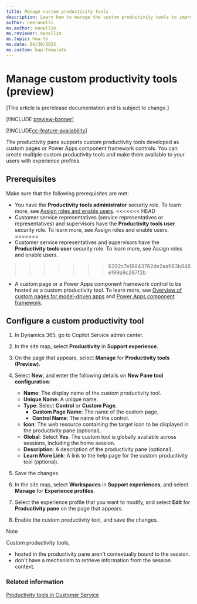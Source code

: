 ```yaml
---
title: Manage custom productivity tools
description: Learn how to manage the custom productivity tools to improve representative productivity in Customer Service.
author: neeranelli
ms.author: nenellim
ms.reviewer: nenellim
ms.topic: how-to 
ms.date: 04/30/2025
ms.custom: bap-template
---
```


# Manage custom productivity tools (preview)

[This article is prerelease documentation and is subject to change.]

[!INCLUDE [preview-banner](../../../shared-content/shared/preview-includes/preview-note-d365.md)]

[!INCLUDE[cc-feature-availability](../../includes/cc-feature-availability.md)]

The productivity pane supports custom productivity tools developed as custom pages or Power Apps component framework controls. You can create multiple custom productivity tools and make them available to your users with experience profiles.

## Prerequisites

Make sure that the following prerequisites are met:

- You have the **Productivity tools administrator** security role. To learn more, see [Assign roles and enable users](../implement/add-users-assign-roles.md).
<<<<<<< HEAD
- Customer service representatives (service representatives or representatives) and supervisors have the **Productivity tools user** security role. To learn more, see Assign roles and enable users.
=======
- Customer service representatives and supervisors have the **Productivity tools user** security role. To learn more, see Assign roles and enable users.
>>>>>>> 6292c7e18843762de2aa963b846e199a9c287f2b
- A custom page or a Power Apps component framework control to be hosted as a custom productivity tool. To learn more, see [Overview of custom pages for model-driven apps](/power-apps/maker/model-driven-apps/model-app-page-overview) and [Power Apps component framework](/power-apps/developer/component-framework/overview).

## Configure a custom productivity tool

1. In Dynamics 365, go to Copilot Service admin center.
1. In the site map, select **Productivity** in **Support experience**.
1. On the page that appears, select **Manage** for **Productivity tools (Preview)**.
1. Select **New**, and enter the following details on **New Pane tool configuration**:

   - **Name**: The display name of the custom productivity tool.
   - **Unique Name**: A unique name.
   - **Type**: Select **Control** or **Custom Page**.
     - **Custom Page Name**: The name of the custom page.
     - **Control Name**: The name of the control.
   - **Icon**: The web resource containing the target icon to be displayed in the productivity pane (optional).
   - **Global**: Select **Yes**. The custom tool is globally available across sessions, including the home session.
   - **Description**: A description of the productivity pane (optional).
   - **Learn More Link**: A link to the help page for the custom productivity tool (optional).
1. Save the changes.
1. In the site map, select **Workspaces** in **Support experiences**, and select **Manage** for **Experience profiles**.
1. Select the experience profile that you want to modify, and select **Edit** for **Productivity pane** on the page that appears.
1. Enable the custom productivity tool, and save the changes.

 > [!NOTE]
 > Custom productivity tools,
 > - hosted in the productivity pane aren't contextually bound to the session. 
 > - don't have a mechanism to retrieve information from the session context.

### Related information

[Productivity tools in Customer Service](productivity-tools.md)  